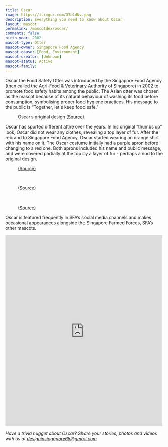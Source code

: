 ```yaml
---
title: Oscar
image: https://i.imgur.com/37b1dNv.png
description: Everything you need to know about Oscar
layout: mascot
permalink: /mascotdex/oscar/
comments: false
birth-year: 2002
mascot-type: Otter
mascot-owner: Singapore Food Agency
mascot-cause: [Food, Environment]
mascot-creator: [Unknown]
mascot-status: Active
mascot-family: 
---
```



Oscar the Food Safety Otter was introduced by the Singapore Food Agency (then called the Agri-Food & Veterinary Authority of Singapore) in 2002 to promote food safety habits among the public. The Asian otter was chosen as the mascot because of its natural behaviour of washing its food before consumption, symbolising proper food hygiene practices. His message to the public is “Together, let's keep food safe."

<figure>
<img src="https://i.imgur.com/zXqSY2g.jpg" alt="">
<figcaption>Oscar’s original design <a href="https://www.facebook.com/SGFoodAgency/posts/didyouknow-oscar-has-been-avas-food-safety-mascot-since-2002-oscar-was-chosen-as/1791219314287921/" target="_blank">(Source)</a></figcaption>
</figure>

Oscar has sported different attire over the years. In his original “thumbs up” look, Oscar did not wear any clothes, revealing a top layer of fur. After the rebrand to Singapore Food Agency, Oscar started wearing an orange shirt with his name on it. The Oscar costume initially had a purple apron before changing to a red one. Both aprons included his name and public message, and were covered partially at the top by a layer of fur - perhaps a nod to the original design. 

<figure>
<img src="https://i.imgur.com/DvXG1ZE.jpg" alt="">
<figcaption><a href="https://encrypted-tbn0.gstatic.com/images?q=tbn:ANd9GcQ1pSqwben45UltJwV1nxuZ9NRCkS43L2ygfw&s" target="_blank">(Source)</a></figcaption>
</figure>

<br>

<figure>
<img src="https://i.imgur.com/A9bE5LO.jpg" alt="">
<figcaption><a href="https://www.facebook.com/oneservice.community/posts/oscar-the-ava-food-safety-otter-dropping-by-to-demonstrate-how-to-use-the-oneser/1644283219167374/" target="_blank">(Source)</a></figcaption>
</figure>

<br>

<figure>
<img src="https://i.imgur.com/AQErZDx.jpg" alt="">
<figcaption><a href="https://www.facebook.com/SGFoodAgency/photos/so-you-think-you-know-food-safetywendy-and-her-team-also-conduct-surveys-to-find/2433356036740909/?_rdr" target="_blank">(Source)</a></figcaption>
</figure>

Oscar is featured frequently in SFA’s social media channels and makes occasional appearances alongside the Singapore Farmed Forces, SFA’s other mascots.

<div class="fb-post-container">
<iframe src="https://www.facebook.com/plugins/post.php?href=https%3A%2F%2Fwww.facebook.com%2FSGFoodAgency%2Fposts%2Fpfbid05QmYvxqTrwT8NEeLXZZjCFqzvYF3N62LcK7FteCopMuSJEWF9BhXDKdsqGcd9aWwl&show_text=true&width=500" width="500" height="607" style="border:none;overflow:hidden" scrolling="no" frameborder="0" allowfullscreen="true" allow="autoplay; clipboard-write; encrypted-media; picture-in-picture; web-share"></iframe>
</div>


<i>Have a trivia nugget about Oscar? Share your stories, photos and videos with us at designinsingapore65@gmail.com</i>
